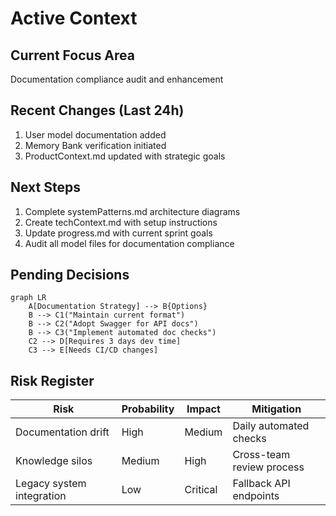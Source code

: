 # Active Context

## Current Focus Area
Documentation compliance audit and enhancement

## Recent Changes (Last 24h)
1. User model documentation added
2. Memory Bank verification initiated
3. ProductContext.md updated with strategic goals

## Next Steps
1. Complete systemPatterns.md architecture diagrams
2. Create techContext.md with setup instructions
3. Update progress.md with current sprint goals
4. Audit all model files for documentation compliance

## Pending Decisions
```mermaid
graph LR
    A[Documentation Strategy] --> B{Options}
    B --> C1("Maintain current format")
    B --> C2("Adopt Swagger for API docs")
    B --> C3("Implement automated doc checks")
    C2 --> D[Requires 3 days dev time]
    C3 --> E[Needs CI/CD changes]
```

## Risk Register
| Risk | Probability | Impact | Mitigation |
|------|-------------|--------|------------|
| Documentation drift | High | Medium | Daily automated checks |
| Knowledge silos | Medium | High | Cross-team review process |
| Legacy system integration | Low | Critical | Fallback API endpoints |
